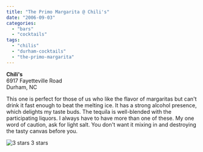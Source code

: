 ```yaml
---
title: "The Primo Margarita @ Chili's"
date: "2006-09-03"
categories:
  - "bars"
  - "cocktails"
tags:
  - "chilis"
  - "durham-cocktails"
  - "the-primo-margarita"
---
```


**Chili's**\
6917 Fayetteville Road\
Durham, NC

This one is perfect for those of us who like the flavor of margaritas but can't drink it fast enough to beat the melting ice. It has a strong alcohol presence, which delights my taste buds. The tequila is well-blended with the participating liquors. I always have to have more than one of these. My one word of caution, ask for light salt. You don't want it mixing in and destroying the tasty canvas before you.




<div class="caption">

![3 stars](http://s3.amazonaws.com/thegourmez-wpmedia/2009/02/rating_avocado1.gif "rating_avocado1") 3 stars</div>

